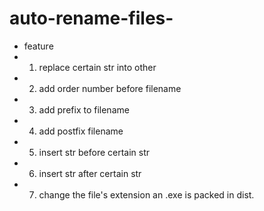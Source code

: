 # auto-rename-files-
* feature
* 1. replace certain str into other
* 2. add order number before filename
* 3. add prefix to filename
* 4. add postfix filename
* 5. insert str before certain str
* 6. insert str after certain str
* 7. change the file's extension
an .exe is packed in dist.
